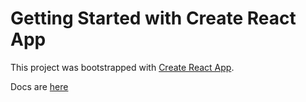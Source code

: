 # Getting Started with Create React App

This project was bootstrapped with [Create React App](https://github.com/facebook/create-react-app).

Docs are [here](https://roman-numeral-docs.vercel.app/)